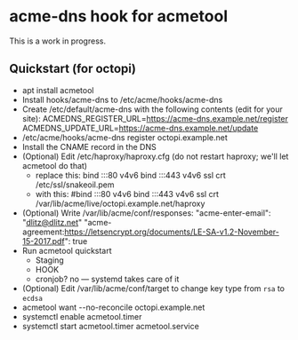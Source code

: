 acme-dns hook for acmetool
==========================

This is a work in progress.

Quickstart (for octopi)
-----------------------

* apt install acmetool
* Install hooks/acme-dns to /etc/acme/hooks/acme-dns
* Create /etc/default/acme-dns with the following contents (edit for your site):
	ACMEDNS_REGISTER_URL=https://acme-dns.example.net/register
	ACMEDNS_UPDATE_URL=https://acme-dns.example.net/update
* /etc/acme/hooks/acme-dns register octopi.example.net
* Install the CNAME record in the DNS
* (Optional) Edit /etc/haproxy/haproxy.cfg (do not restart haproxy; we'll let acmetool do that)
	* replace this:
		bind :::80 v4v6
		bind :::443 v4v6 ssl crt /etc/ssl/snakeoil.pem
	* with this:
		#bind :::80 v4v6
		bind :::443 v4v6 ssl crt /var/lib/acme/live/octopi.example.net/haproxy
* (Optional) Write /var/lib/acme/conf/responses:
	"acme-enter-email": "dlitz@dlitz.net"
	"acme-agreement:https://letsencrypt.org/documents/LE-SA-v1.2-November-15-2017.pdf": true
* Run acmetool quickstart
	* Staging
	* HOOK
	* cronjob? no  — systemd takes care of it
* (Optional) Edit /var/lib/acme/conf/target to change key type from `rsa` to `ecdsa`
* acmetool want --no-reconcile octopi.example.net
* systemctl enable acmetool.timer
* systemctl start acmetool.timer acmetool.service
